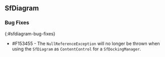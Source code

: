 ## SfDiagram

### Bug Fixes
{:#sfdiagram-bug-fixes}

* \#F153455 - The `NullReferenceException` will no longer be thrown when using the `SfDiagram` as `ContentControl` for a `SfDockingManager`.